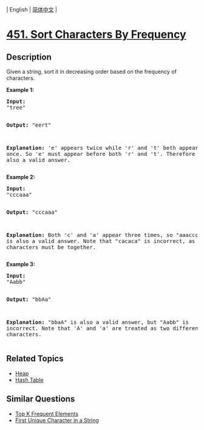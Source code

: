 
| English | [简体中文](README.md) |

# [451. Sort Characters By Frequency](https://leetcode-cn.com/problems/sort-characters-by-frequency/)

## Description

<p>Given a string, sort it in decreasing order based on the frequency of characters.</p>

<p><b>Example 1:</b>
<pre>
<b>Input:</b>
"tree"

<b>Output:</b>
"eert"

<b>Explanation:</b>
'e' appears twice while 'r' and 't' both appear once.
So 'e' must appear before both 'r' and 't'. Therefore "eetr" is also a valid answer.
</pre>
</p>

<p><b>Example 2:</b>
<pre>
<b>Input:</b>
"cccaaa"

<b>Output:</b>
"cccaaa"

<b>Explanation:</b>
Both 'c' and 'a' appear three times, so "aaaccc" is also a valid answer.
Note that "cacaca" is incorrect, as the same characters must be together.
</pre>
</p>

<p><b>Example 3:</b>
<pre>
<b>Input:</b>
"Aabb"

<b>Output:</b>
"bbAa"

<b>Explanation:</b>
"bbaA" is also a valid answer, but "Aabb" is incorrect.
Note that 'A' and 'a' are treated as two different characters.
</pre>
</p>

## Related Topics

- [Heap](https://leetcode-cn.com/tag/heap)
- [Hash Table](https://leetcode-cn.com/tag/hash-table)

## Similar Questions

- [Top K Frequent Elements](../top-k-frequent-elements/README_EN.md)
- [First Unique Character in a String](../first-unique-character-in-a-string/README_EN.md)
